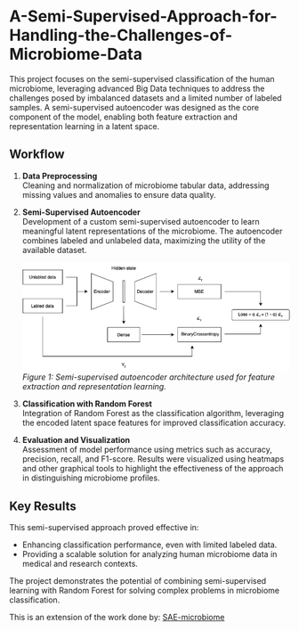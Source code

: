 # A-Semi-Supervised-Approach-for-Handling-the-Challenges-of-Microbiome-Data

This project focuses on the semi-supervised classification of the human microbiome, leveraging advanced Big Data techniques to address the challenges posed by imbalanced datasets and a limited number of labeled samples. A semi-supervised autoencoder was designed as the core component of the model, enabling both feature extraction and representation learning in a latent space.

## Workflow

1. **Data Preprocessing**  
   Cleaning and normalization of microbiome tabular data, addressing missing values and anomalies to ensure data quality.

2. **Semi-Supervised Autoencoder**  
   Development of a custom semi-supervised autoencoder to learn meaningful latent representations of the microbiome. The autoencoder combines labeled and unlabeled data, maximizing the utility of the available dataset.

   ![Semi-Supervised Autoencoder Architecture](SemiSupervisedAutoencoder.png)    
   *Figure 1: Semi-supervised autoencoder architecture used for feature extraction and representation learning.*

3. **Classification with Random Forest**  
   Integration of Random Forest as the classification algorithm, leveraging the encoded latent space features for improved classification accuracy.

4. **Evaluation and Visualization**  
   Assessment of model performance using metrics such as accuracy, precision, recall, and F1-score. Results were visualized using heatmaps and other graphical tools to highlight the effectiveness of the approach in distinguishing microbiome profiles.

## Key Results

This semi-supervised approach proved effective in:  
- Enhancing classification performance, even with limited labeled data.  
- Providing a scalable solution for analyzing human microbiome data in medical and research contexts.

The project demonstrates the potential of combining semi-supervised learning with Random Forest for solving complex problems in microbiome classification.


This is an extension of the work done by: [SAE-microbiome](https://github.com/VeronicaButtaro98/SAE-microbiome.git)
